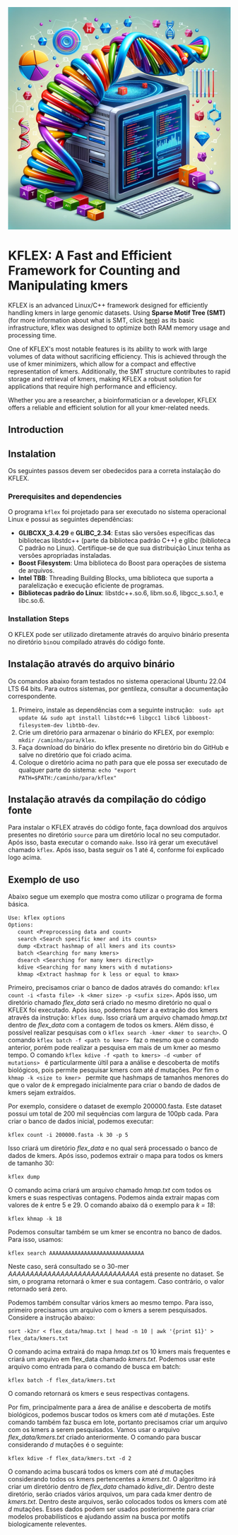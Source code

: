 ![kflex](https://github.com/jadermcg/kflex/blob/4812a42c994811125cb2acc704c88c3b1096222f/logo.png)
# KFLEX: A Fast and Efficient Framework for Counting and Manipulating kmers
KFLEX is an advanced Linux/C++ framework designed for efficiently handling kmers in large genomic datasets. Using **Sparse Motif Tree (SMT)** (for more information about what is SMT, click [here](https://github.com/jadermcg/smt)) as its basic infrastructure, kflex was designed to optimize both RAM memory usage and processing time.

One of KFLEX's most notable features is its ability to work with large volumes of data without sacrificing efficiency. This is achieved through the use of kmer minimizers, which allow for a compact and effective representation of kmers. Additionally, the SMT structure contributes to rapid storage and retrieval of kmers, making KFLEX a robust solution for applications that require high performance and efficiency.

Whether you are a researcher, a bioinformatician or a developer, KFLEX offers a reliable and efficient solution for all your kmer-related needs.

## Introduction

## Instalation
Os seguintes passos devem ser obedecidos para a correta instalação do KFLEX.

### Prerequisites and dependencies
O programa `kflex` foi projetado para ser executado no sistema operacional Linux e possui as seguintes dependências:

- **GLIBCXX_3.4.29** e **GLIBC_2.34**: Estas são versões específicas das bibliotecas libstdc++ (parte da biblioteca padrão C++) e glibc (biblioteca C padrão no Linux). Certifique-se de que sua distribuição Linux tenha as versões apropriadas instaladas.
- **Boost Filesystem**: Uma biblioteca do Boost para operações de sistema de arquivos.
- **Intel TBB**: Threading Building Blocks, uma biblioteca que suporta a paralelização e execução eficiente de programas.
- **Bibliotecas padrão do Linux**: libstdc++.so.6, libm.so.6, libgcc_s.so.1, e libc.so.6.

### Installation Steps
O KFLEX pode ser utilizado diretamente através do arquivo binário presenta no diretório ```bin```ou compilado através do código fonte.

## Instalação através do arquivo binário
Os comandos abaixo foram testados no sistema operacional Ubuntu 22.04 LTS 64 bits. Para outros sistemas, por gentileza, consultar a documentação correspondente.
1) Primeiro, instale as dependências com a seguinte instrução: ``` sudo apt update && sudo apt install libstdc++6 libgcc1 libc6 libboost-filesystem-dev libtbb-dev```.
2) Crie um diretório para armazenar o binário do KFLEX, por exemplo: ```mkdir /caminho/para/klex```.
3) Faça download do binário do kflex presente no diretório bin do GitHub e salve no diretório que foi criado acima.
4) Coloque o diretório acima no path para que ele possa ser executado de qualquer parte do sistema: ``` echo "export PATH=$PATH:/caminho/para/kflex" ```
  
## Instalação através da compilação do código fonte
Para instalar o KFLEX através do código fonte, faça download dos arquivos presentes no diretório ```source``` para um diretório local no seu computador. Após isso, basta executar o comando ``` make ```. Isso irá gerar um executável chamado ```kflex```. Após isso, basta seguir os 1 até 4, conforme foi explicado logo acima.

## Exemplo de uso
Abaixo segue um exemplo que mostra como utilizar o programa de forma básica.

```
Use: kflex options
Options: 
   count <Preprocessing data and count>
   search <Search specific kmer and its counts>
   dump <Extract hashmap of all kmers and its counts>
   batch <Searching for many kmers>
   dsearch <Searching for many kmers directly>
   kdive <Searching for many kmers with d mutations>
   khmap <Extract hashmap for k less or equal to kmax>
```

Primeiro, precisamos criar o banco de dados através do comando: ``` kflex count -i <fasta file> -k <kmer size> -p <sufix size> ```.
Após isso, um diretório chamado *flex_data* será criado no mesmo diretório no qual o KFLEX foi executado. Após isso, podemos fazer a a extração dos kmers através da instrução: ``` kflex dump ```. Isso criará um arquivo chamado *hmap.txt* dentro de *flex_data* com a contagem de todos os kmers. Além disso, é possível realizar pesquisas com o ``` kflex search -kmer <kmer to search> ```. O comando ```kflex batch -f <path to kmer> ``` faz o mesmo que o comando anterior, porém pode realizar a pesquisa em mais de um kmer ao mesmo tempo. O comando ``` kflex kdive -f <path to kmers> -d <umber of mutations>  ``` é particularmente últil para a análise e descoberta de motifs biológicos, pois permite pesquisar kmers com até *d* mutações. Por fim o ```khmap -k <size to kmer> ``` permite que hashmaps de tamanhos menores do que o valor de *k* empregado inicialmente para criar o bando de dados de kmers sejam extraídos.

Por exemplo, considere o dataset de exemplo 200000.fasta. Este dataset possui um total de 200 mil sequências com largura de 100pb cada. Para criar o banco de dados inicial, podemos executar:
```
kflex count -i 200000.fasta -k 30 -p 5
```
Isso criará um diretório *flex_data* e no qual será processado o banco de dados de kmers. Após isso, podemos extrair o mapa para todos os kmers de tamanho 30:

```
kflex dump
```
O comando acima criará um arquivo chamado *hmap.txt* com todos os kmers e suas respectivas contagens. Podemos ainda extrair mapas com valores de *k* entre 5 e 29. O comando abaixo dá o exemplo para *k = 18*:

```
kflex khmap -k 18
```

Podemos consultar também se um kmer se encontra no banco de dados. Para isso, usamos:

```
kflex search AAAAAAAAAAAAAAAAAAAAAAAAAAAAAA
```
Neste caso, será consultado se o 30-mer *AAAAAAAAAAAAAAAAAAAAAAAAAAAAAA* está presente no dataset. Se sim, o programa retornará o kmer e sua contagem. Caso contrário, o valor retornado será zero.

Podemos também consultar vários kmers ao mesmo tempo. Para isso, primeiro precisamos um arquivo com o kmers a serem pesquisados. Considere a instrução abaixo:

```
sort -k2nr < flex_data/hmap.txt | head -n 10 | awk '{print $1}' > flex_data/kmers.txt
```
O comando acima extrairá do mapa *hmap.txt* os 10 kmers mais frequentes e criará um arquivo em flex_data chamado *kmers.txt*. Podemos usar este arquivo como entrada para o comando de busca em batch:

```
kflex batch -f flex_data/kmers.txt
```

O comando retornará os kmers e seus respectivas contagens.

Por fim, principalmente para a área de análise e descoberta de motifs biológicos, podemos buscar todos os kmers com até *d* mutações. Este comando também faz busca em lote, portanto precisamos criar um arquivo com os kmers a serem pesquisados. Vamos usar o arquivo *flex_data/kmers.txt* criado anteriormente. O comando para buscar considerando *d* mutações é o seguinte:

```
kflex kdive -f flex_data/kmers.txt -d 2
```

O comando acima buscará todos os kmers com até *d* mutações considerando todos os kmers pertencentes a *kmers.txt*. O algoritmo irá criar um diretório dentro de *flex_data* chamado *kdive_dir*. Dentro deste diretório, serão criados vários arquivos, um para cada kmer dentro de *kmers.txt*. Dentro deste arquivos, serão colocados todos os kmers com até *d* mutações. Esses dados podem ser usados posteriormente para criar modelos probabilísticos e ajudando assim na busca por motifs biologicamente releventes.
